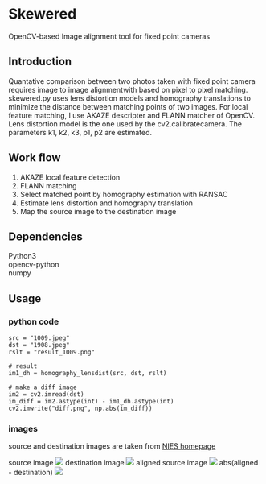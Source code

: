 # Skewered
OpenCV-based Image alignment tool for fixed point cameras
## Introduction
Quantative comparison between two photos taken with fixed point camera requires image to image alignmentwith based on pixel to pixel matching. skewered.py uses lens distortion models and homography translations to minimize the distance between matching points of two images. For local feature matching, I use AKAZE descripter and FLANN matcher of OpenCV. Lens distortion model is the one used by the cv2.calibratecamera. The parameters k1, k2, k3, p1, p2 are estimated.

## Work flow
1. AKAZE local feature detection
2. FLANN matching
3. Select matched point by homography estimation with RANSAC
4. Estimate lens distortion and homography translation
5. Map the source image to the destination image 

## Dependencies
Python3  
opencv-python  
numpy

## Usage
### python code
```
src = "1009.jpeg"
dst = "1908.jpeg"
rslt = "result_1009.png"

# result
im1_dh = homography_lensdist(src, dst, rslt)

# make a diff image
im2 = cv2.imread(dst)
im_diff = im2.astype(int) - im1_dh.astype(int)
cv2.imwrite("diff.png", np.abs(im_diff))
```
### images
source and destination images are taken from [NIES homepage](http://db.cger.nies.go.jp/gem/ja/mountain/station.html?id=2)

source image
![](1009.jpeg)
destination image
![](1908.jpeg)
aligned source image
![](result_1009.png)
abs(aligned - destination)
![](diff.png)